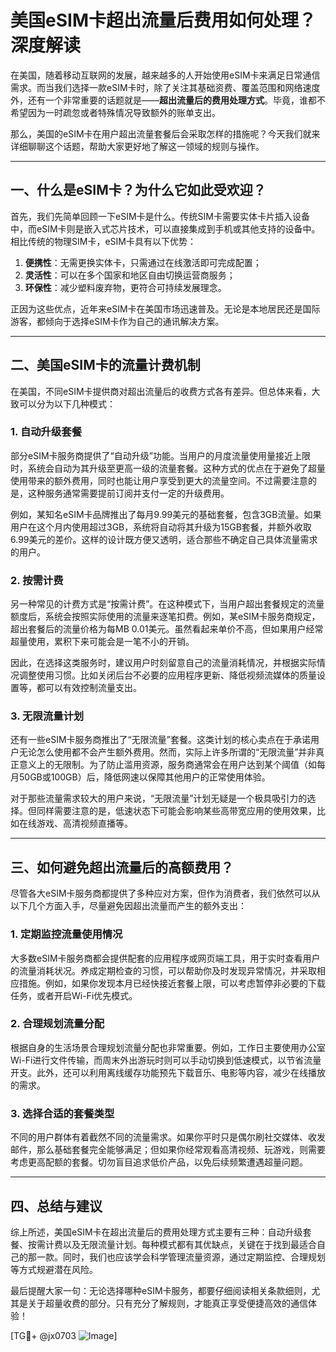 # 美国eSIM卡超出流量后费用如何处理？深度解读

在美国，随着移动互联网的发展，越来越多的人开始使用eSIM卡来满足日常通信需求。而当我们选择一款eSIM卡时，除了关注其基础资费、覆盖范围和网络速度外，还有一个非常重要的话题就是——**超出流量后的费用处理方式**。毕竟，谁都不希望因为一时疏忽或者特殊情况导致额外的账单支出。

那么，美国的eSIM卡在用户超出流量套餐后会采取怎样的措施呢？今天我们就来详细聊聊这个话题，帮助大家更好地了解这一领域的规则与操作。

---

## 一、什么是eSIM卡？为什么它如此受欢迎？

首先，我们先简单回顾一下eSIM卡是什么。传统SIM卡需要实体卡片插入设备中，而eSIM卡则是嵌入式芯片技术，可以直接集成到手机或其他支持的设备中。相比传统的物理SIM卡，eSIM卡具有以下优势：

1. **便携性**：无需更换实体卡，只需通过在线激活即可完成配置；
2. **灵活性**：可以在多个国家和地区自由切换运营商服务；
3. **环保性**：减少塑料废弃物，更符合可持续发展理念。

正因为这些优点，近年来eSIM卡在美国市场迅速普及。无论是本地居民还是国际游客，都倾向于选择eSIM卡作为自己的通讯解决方案。

---

## 二、美国eSIM卡的流量计费机制

在美国，不同eSIM卡提供商对超出流量后的收费方式各有差异。但总体来看，大致可以分为以下几种模式：

### 1. **自动升级套餐**
部分eSIM卡服务商提供了“自动升级”功能。当用户的月度流量使用量接近上限时，系统会自动为其升级至更高一级的流量套餐。这种方式的优点在于避免了超量使用带来的额外费用，同时也能让用户享受到更大的流量空间。不过需要注意的是，这种服务通常需要提前订阅并支付一定的升级费用。

例如，某知名eSIM卡品牌推出了每月9.99美元的基础套餐，包含3GB流量。如果用户在这个月内使用超过3GB，系统将自动将其升级为15GB套餐，并额外收取6.99美元的差价。这样的设计既方便又透明，适合那些不确定自己具体流量需求的用户。

### 2. **按需计费**
另一种常见的计费方式是“按需计费”。在这种模式下，当用户超出套餐规定的流量额度后，系统会按照实际使用的流量来逐笔扣费。例如，某eSIM卡服务商规定，超出套餐后的流量价格为每MB 0.01美元。虽然看起来单价不高，但如果用户经常超量使用，累积下来可能会是一笔不小的开销。

因此，在选择这类服务时，建议用户时刻留意自己的流量消耗情况，并根据实际情况调整使用习惯。比如关闭后台不必要的应用程序更新、降低视频流媒体的质量设置等，都可以有效控制流量支出。

### 3. **无限流量计划**
还有一些eSIM卡服务商推出了“无限流量”套餐。这类计划的核心卖点在于承诺用户无论怎么使用都不会产生额外费用。然而，实际上许多所谓的“无限流量”并非真正意义上的无限制。为了防止滥用资源，服务商通常会在用户达到某个阈值（如每月50GB或100GB）后，降低网速以保障其他用户的正常使用体验。

对于那些流量需求较大的用户来说，“无限流量”计划无疑是一个极具吸引力的选择。但同样需要注意的是，低速状态下可能会影响某些高带宽应用的使用效果，比如在线游戏、高清视频直播等。

---

## 三、如何避免超出流量后的高额费用？

尽管各大eSIM卡服务商都提供了多种应对方案，但作为消费者，我们依然可以从以下几个方面入手，尽量避免因超出流量而产生的额外支出：

### 1. **定期监控流量使用情况**
大多数eSIM卡服务商都会提供配套的应用程序或网页端工具，用于实时查看用户的流量消耗状况。养成定期检查的习惯，可以帮助你及时发现异常情况，并采取相应措施。例如，如果你发现本月已经快接近套餐上限，可以考虑暂停非必要的下载任务，或者开启Wi-Fi优先模式。

### 2. **合理规划流量分配**
根据自身的生活场景合理规划流量分配也非常重要。例如，工作日主要使用办公室Wi-Fi进行文件传输，而周末外出游玩时则可以手动切换到低速模式，以节省流量开支。此外，还可以利用离线缓存功能预先下载音乐、电影等内容，减少在线播放的需求。

### 3. **选择合适的套餐类型**
不同的用户群体有着截然不同的流量需求。如果你平时只是偶尔刷社交媒体、收发邮件，那么基础套餐完全能够满足；但如果你经常观看高清视频、玩游戏，则需要考虑更高配额的套餐。切勿盲目追求低价产品，以免后续频繁遭遇超量问题。

---

## 四、总结与建议

综上所述，美国eSIM卡在超出流量后的费用处理方式主要有三种：自动升级套餐、按需计费以及无限流量计划。每种模式都有其优缺点，关键在于找到最适合自己的那一款。同时，我们也应该学会科学管理流量资源，通过定期监控、合理规划等方式规避潜在风险。

最后提醒大家一句：无论选择哪种eSIM卡服务，都要仔细阅读相关条款细则，尤其是关于超量收费的部分。只有充分了解规则，才能真正享受便捷高效的通信体验！

[TG💪+ @jx0703 ![Image](https://github.com/user-attachments/assets/dbca1d08-cadb-493c-b0ec-ad6f7a83f270)]